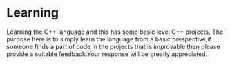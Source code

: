 # Learning
Learning the C++ language and this has some basic level C++ projects.
The purpose here is to simply learn the language from a basic prespective,if someone finds a part of code in the projects that is improvable then please provide a suitable feedback.Your response will be greatly appreciated.
